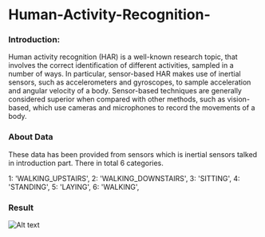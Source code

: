 # Human-Activity-Recognition-

### Introduction:

Human activity recognition (HAR) is a well-known research topic, that involves
the correct identification of different activities, sampled in a number of ways. In
particular, sensor-based HAR makes use of inertial sensors, such as accelerometers and gyroscopes, to sample acceleration and angular velocity of a body.
Sensor-based techniques are generally considered superior when compared with
other methods, such as vision-based, which use cameras and microphones to
record the movements of a body.

### About Data

These data has been provided from sensors which is inertial sensors talked in introduction part. There in total 6 categories.

1: 'WALKING_UPSTAIRS',
2: 'WALKING_DOWNSTAIRS',
3: 'SITTING',
4: 'STANDING',
5: 'LAYING',
6: 'WALKING',

### Result

![Alt text](Human-Activity-Recognition-/blob/master/result.PNG?raw=true "Title")


